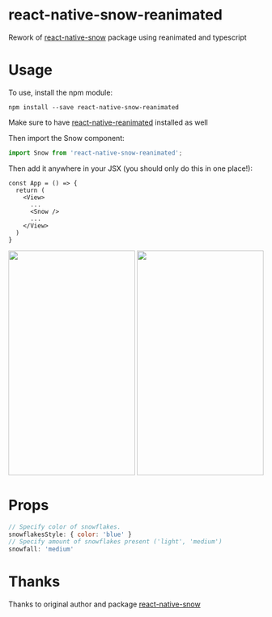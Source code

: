 # react-native-snow-reanimated
Rework of [react-native-snow](https://github.com/ryanoboril/react-native-snow) package using reanimated and typescript

# Usage
To use, install the npm module:
```
npm install --save react-native-snow-reanimated
```

Make sure to have [react-native-reanimated](https://docs.swmansion.com/react-native-reanimated/docs/fundamentals/installation/) installed as well

Then import the Snow component:
```ts
import Snow from 'react-native-snow-reanimated';
```

Then add it anywhere in your JSX (you should only do this in one place!):
```tsx
const App = () => {
  return (
    <View>
      ...
      <Snow />
      ...
    </View>
  )
}
```

<img src="https://s3.amazonaws.com/react-native-snow-screenshots/android.png" width="250" height="444" /> <img src="https://s3.amazonaws.com/react-native-snow-screenshots/ios.png" width="250" height="444" />

# Props
```js
// Specify color of snowflakes.
snowflakesStyle: { color: 'blue' }
// Specify amount of snowflakes present ('light', 'medium')
snowfall: 'medium'
```

# Thanks

Thanks to original author and package [react-native-snow](https://github.com/ryanoboril/react-native-snow)